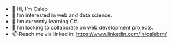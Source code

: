 - 👋 Hi, I’m Caleb
- 👀 I’m interested in web and data science.
- 🌱 I’m currently learning C#.
- 💞️ I’m looking to collaborate on web development projects.
- 📫 Reach me via linkedlin: https://www.linkedin.com/in/calebrn/
<!---
reecen30/reecen30 is a ✨ special ✨ repository because its `README.md` (this file) appears on your GitHub profile.
You can click the Preview link to take a look at your changes.
--->
